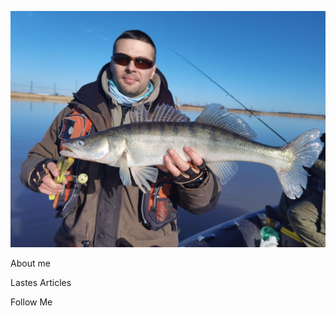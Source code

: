  [![Header](https://github.com/AlexVetrov80/AlexVetrov80/blob/main/assets/IMG-bb17069c2e58ce4819bf08f44356eac5-V-1.jpg)](http://artfishing.club)

 About me

 Lastes Articles

 Follow Me